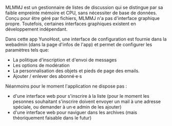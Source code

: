 MLMMJ est un gestionnaire de listes de discussion qui se distingue par sa faible empreinte mémoire et CPU, sans nécessiter de base de données. Conçu pour être géré par fichiers, MLMMJ n'a pas d'interface graphique propre. Toutefois, certaines interfaces graphiques existent en développement indépendant.

Dans cette app YunoHost, une interface de configuration est fournie dans la webadmin (dans la page d'infos de l'app) et permet de configurer les paramètres tels que:
- La politique d'inscription et d'envoi de messages
- Les options de modération
- La personnalisation des objets et pieds de page des emails.
- Ajouter / enlever des abonné·e·s

Néanmoins pour le moment l'application ne dispose pas :
- d'une interface web pour s'inscrire à la liste (pour le moment les pesonnes souhaitant s'inscrire doivent envoyer un mail à une adresse spéciale, ou demander à un·e admin de les ajouter)
- d'une interface web pour naviguer dans les archives (mais théoriquement faisable dans le futur)
